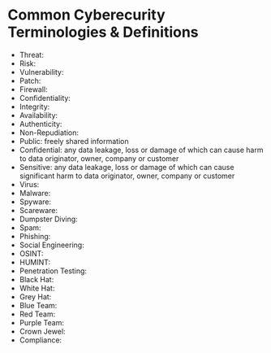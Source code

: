 # Common Cyberecurity Terminologies & Definitions 

* Threat: 
* Risk: 
* Vulnerability: 
* Patch: 
* Firewall: 
* Confidentiality: 
* Integrity: 
* Availability: 
* Authenticity: 
* Non-Repudiation: 
* Public: freely shared information
* Confidential: any data leakage, loss or damage of which can cause harm to data originator, owner, company or customer
* Sensitive: any data leakage, loss or damage of which can cause significant harm to data originator, owner, company or customer
* Virus: 
* Malware:
* Spyware:
* Scareware:
* Dumpster Diving:
* Spam:
* Phishing:
* Social Engineering:
* OSINT:
* HUMINT:
* Penetration Testing:
* Black Hat:
* White Hat:
* Grey Hat:
* Blue Team:
* Red Team:
* Purple Team:
* Crown Jewel:
* Compliance:
